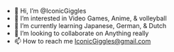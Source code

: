 - 👋 Hi, I’m @IconicGiggles
- 👀 I’m interested in Video Games, Anime, & volleyball
- 🌱 I’m currently learning Japanese, German, & Dutch
- 💞️ I’m looking to collaborate on Anything really
- 📫 How to reach me IconicGiggles@gmail.com

<!---
IconicGiggles/IconicGiggles is a ✨ special ✨ repository because its `README.md` (this file) appears on your GitHub profile.
You can click the Preview link to take a look at your changes.
--->
